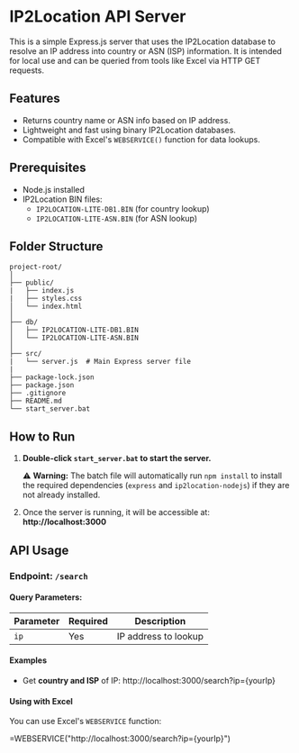 # IP2Location API Server

This is a simple Express.js server that uses the IP2Location database to resolve an IP address into country or ASN (ISP) information. It is intended for local use and can be queried from tools like Excel via HTTP GET requests.

## Features

- Returns country name or ASN info based on IP address.
- Lightweight and fast using binary IP2Location databases.
- Compatible with Excel's `WEBSERVICE()` function for data lookups.

## Prerequisites

- Node.js installed
- IP2Location BIN files:
  - `IP2LOCATION-LITE-DB1.BIN` (for country lookup)
  - `IP2LOCATION-LITE-ASN.BIN` (for ASN lookup)


## Folder Structure

```
project-root/
│
├── public/
|   ├── index.js
|   ├── styles.css
│   └── index.html
│
├── db/
│   ├── IP2LOCATION-LITE-DB1.BIN
│   └── IP2LOCATION-LITE-ASN.BIN
│
├── src/
|   └── server.js  # Main Express server file
|
├── package-lock.json
├── package.json
├── .gitignore
├── README.md
└── start_server.bat
```


## How to Run

1. **Double-click `start_server.bat` to start the server.**

   ⚠️ **Warning:** The batch file will automatically run `npm install` to install the required dependencies (`express` and `ip2location-nodejs`) if they are not already installed.

2. Once the server is running, it will be accessible at:  
   **http://localhost:3000**

## API Usage

### Endpoint: `/search`

#### Query Parameters:

| Parameter | Required | Description                       |
|-----------|----------|-----------------------------------|
| `ip`      | Yes      | IP address to lookup              |


#### Examples

- Get **country and ISP** of IP:
http://localhost:3000/search?ip={yourIp}


#### Using with Excel
You can use Excel's `WEBSERVICE` function:

=WEBSERVICE("http://localhost:3000/search?ip={yourIp}")

